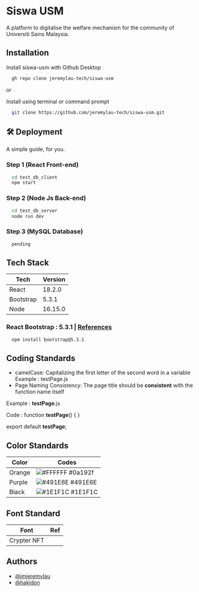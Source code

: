 
# Siswa USM

A platform to digitalise the welfare mechanism for the community of Universiti Sains Malaysia. 

## Installation

Install siswa-usm with Github Desktop

```bash
  gh repo clone jeremylau-tech/siswa-usm
```

or 

Install using terminal or command prompt

```bash
  git clone https://github.com/jeremylau-tech/siswa-usm.git
```
    
## 🛠 Deployment

A simple guide, for you. 

### Step 1 (React Front-end)
```bash
  cd test_db_client
  npm start
```
### Step 2 (Node Js Back-end)
```bash
  cd test_db_server
  node run dev
```
### Step 3 (MySQL Database)

```bash
  pending
```
## Tech Stack

| Tech            | Version                                                          |
| ----------------- | ------------------------------------------------------------------ |
| React | 18.2.0 | npm -v |
| Bootstrap| 5.3.1  | 
| Node | 16.15.0 | node -v|


### React Bootstrap : 5.3.1 | [References](https://getbootstrap.com/docs/5.3/getting-started/download/)
```bash
  npm install bootstrap@5.3.1
```

## Coding Standards

* camelCase: Capitalizing the first letter of the second word in a variable
Example : testPage.js
* Page Naming Consistency: The page title should be **consistent** with the function name itself

Example : **testPage**.js 

Code : 
function **testPage**() { }

export default **testPage**;
## Color Standards

| Color             | Codes                                                            |
| ----------------- | ------------------------------------------------------------------ |
| Orange | ![#FFFFFF](https://via.placeholder.com/10/0a192f?text=+) #0a192f |
| Purple | ![#491E6E](https://via.placeholder.com/10/f8f8f8?text=+) #491E6E |
| Black| ![#1E1F1C](https://via.placeholder.com/10/00b48a?text=+) #1E1F1C |

## Font Standard

| Font        | Ref                                                            |
| ----------------- | ------------------------------------------------------------------ |
| Crypter NFT |  |


## Authors

- [@imjeremylau](https://github.com/jeremylau-tech/siswa-usm)
- [@hakidon](https://github.com/hakidon)
